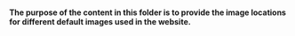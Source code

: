 #### The purpose of the content in this folder is to provide the image locations for different default images used in the website.
